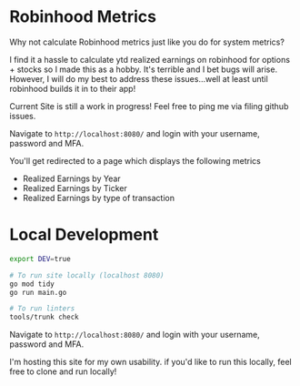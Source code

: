 # Robinhood Metrics

Why not calculate Robinhood metrics just like you do for system metrics?

I find it a hassle to calculate ytd realized earnings on robinhood for options + stocks so I made this as a hobby. It's terrible and I bet bugs will arise.
However, I will do my best to address these issues...well at least until robinhood builds it in to their app!

Current Site is still a work in progress! Feel free to ping me via filing github issues.

Navigate to `http://localhost:8080/` and login with your username, password and MFA.

You'll get redirected to a page which displays the following metrics

- Realized Earnings by Year
- Realized Earnings by Ticker
- Realized Earnings by type of transaction

# Local Development

```bash
export DEV=true

# To run site locally (localhost 8080)
go mod tidy
go run main.go

# To run linters
tools/trunk check
```

Navigate to `http://localhost:8080/` and login with your username, password and MFA.

I'm hosting this site for my own usability. if you'd like to run this locally, feel free to clone and run locally!
